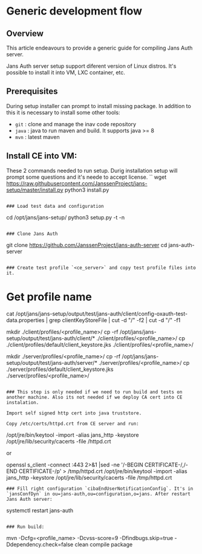 # Generic development flow
## Overview

This article endeavours to provide a generic guide for compiling Jans Auth server.

Jans Auth server setup support diferent version of Linux distros. It's possible to install it into VM, LXC container, etc.

## Prerequisites

During setup installer can prompt to install missing package. In addition to this it is necessary to install some other tools:

* `git`  : clone and manage the inav code repository
* `java` : java to run maven and build. It supports java >= 8
* `mvn`  : latest maven




## Install CE into VM:

These 2 commands needed to run setup. Durig installation setup will prompt some questions and it's neede to accept license.
``
 wget https://raw.githubusercontent.com/JanssenProject/jans-setup/master/install.py
 python3 install.py
```

### Load test data and configuration
```
cd /opt/jans/jans-setup/
python3 setup.py -t -n
```

### Clone Jans Auth
```
git clone https://github.com/JanssenProject/jans-auth-server
cd jans-auth-server
```

### Create test profile `<ce_server>` and copy test profile files into it.
```
# Get profile name
cat /opt/jans/jans-setup/output/test/jans-auth/client/config-oxauth-test-data.properties | grep clientKeyStoreFile | cut -d "/" -f2 | cut -d "/" -f1


mkdir ./client/profiles/<profile_name>/
cp -rf /opt/jans/jans-setup/output/test/jans-auth/client/* ./client/profiles/<profile_name>/
cp ./client/profiles/default/client_keystore.jks ./client/profiles/<profile_name>/

mkdir ./server/profiles/<profile_name>/
cp -rf /opt/jans/jans-setup/output/test/jans-auth/server/* ./server/profiles/<profile_name>/
cp ./server/profiles/default/client_keystore.jks ./server/profiles/<profile_name>/

```

### This step is only needed if we need to run build and tests on another machine. Also its not needed if we deploy CA cert into CE instalation.

Import self signed http cert into java truststore.

Copy /etc/certs/httpd.crt from CE server and run:
```

/opt/jre/bin/keytool -import -alias jans_http -keystore /opt/jre/lib/security/cacerts -file <path>/httpd.crt

or

openssl s_client -connect <ce-server>:443 2>&1 |sed -ne '/-BEGIN CERTIFICATE-/,/-END CERTIFICATE-/p' > /tmp/httpd.crt
/opt/jre/bin/keytool -import -alias jans_http -keystore /opt/jre/lib/security/cacerts -file /tmp/httpd.crt
```
### Fill right configuration `cibaEndUserNotificationConfig`. It's in `jansConfDyn` in ou=jans-auth,ou=configuration,o=jans. After restart Jans Auth server:

```
systemctl restart jans-auth
```

### Run build:
```
mvn -Dcfg=<profile_name> -Dcvss-score=9 -Dfindbugs.skip=true -Ddependency.check=false clean compile package
```
